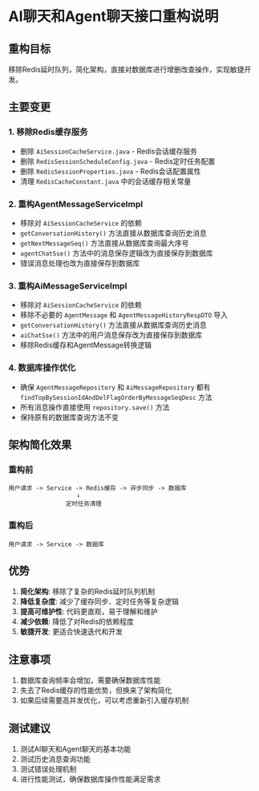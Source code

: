 # AI聊天和Agent聊天接口重构说明

## 重构目标
移除Redis延时队列，简化架构，直接对数据库进行增删改查操作，实现敏捷开发。

## 主要变更

### 1. 移除Redis缓存服务
- 删除 `AiSessionCacheService.java` - Redis会话缓存服务
- 删除 `RedisSessionScheduleConfig.java` - Redis定时任务配置
- 删除 `RedisSessionProperties.java` - Redis会话配置属性
- 清理 `RedisCacheConstant.java` 中的会话缓存相关常量

### 2. 重构AgentMessageServiceImpl
- 移除对 `AiSessionCacheService` 的依赖
- `getConversationHistory()` 方法直接从数据库查询历史消息
- `getNextMessageSeq()` 方法直接从数据库查询最大序号
- `agentChatSse()` 方法中的消息保存逻辑改为直接保存到数据库
- 错误消息处理也改为直接保存到数据库

### 3. 重构AiMessageServiceImpl
- 移除对 `AiSessionCacheService` 的依赖
- 移除不必要的 `AgentMessage` 和 `AgentMessageHistoryRespDTO` 导入
- `getConversationHistory()` 方法直接从数据库查询历史消息
- `aiChatSse()` 方法中的用户消息保存改为直接保存到数据库
- 移除Redis缓存和AgentMessage转换逻辑

### 4. 数据库操作优化
- 确保 `AgentMessageRepository` 和 `AiMessageRepository` 都有 `findTopBySessionIdAndDelFlagOrderByMessageSeqDesc` 方法
- 所有消息操作直接使用 `repository.save()` 方法
- 保持原有的数据库查询方法不变

## 架构简化效果

### 重构前
```
用户请求 -> Service -> Redis缓存 -> 异步同步 -> 数据库
                   ↓
                定时任务清理
```

### 重构后
```
用户请求 -> Service -> 数据库
```

## 优势
1. **简化架构**: 移除了复杂的Redis延时队列机制
2. **降低复杂度**: 减少了缓存同步、定时任务等复杂逻辑
3. **提高可维护性**: 代码更直观，易于理解和维护
4. **减少依赖**: 降低了对Redis的依赖程度
5. **敏捷开发**: 更适合快速迭代和开发

## 注意事项
1. 数据库查询频率会增加，需要确保数据库性能
2. 失去了Redis缓存的性能优势，但换来了架构简化
3. 如果后续需要高并发优化，可以考虑重新引入缓存机制

## 测试建议
1. 测试AI聊天和Agent聊天的基本功能
2. 测试历史消息查询功能
3. 测试错误处理机制
4. 进行性能测试，确保数据库操作性能满足需求